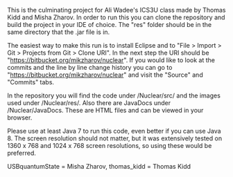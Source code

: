 This is the culminating project for Ali Wadee's ICS3U class made by Thomas Kidd and Misha Zharov. In order to run this you can clone the repository and build the project in your IDE of choice. The "res" folder should be in the same directory that the .jar file is in.

The easiest way to make this run is to install Eclipse and to "File > Import > Git > Projects from Git > Clone URI". In the next step the URI should be "https://bitbucket.org/mikzharov/nuclear". If you would like to look at the commits and the line by line change history you can go to "https://bitbucket.org/mikzharov/nuclear" and visit the "Source" and "Commits" tabs.

In the repository you will find the code under /Nuclear/src/ and the images used under /Nuclear/res/. Also there are JavaDocs under /Nuclear/JavaDocs. These are HTML files and can be viewed in your browser.

Please use at least Java 7 to run this code, even better if you can use Java 8. The screen resolution should not matter, but it was extensively tested on 1360 x 768 and 1024 x 768 screen resolutions, so using these would be preferred.


USBquantumState = Misha Zharov,
thomas_kidd = Thomas Kidd